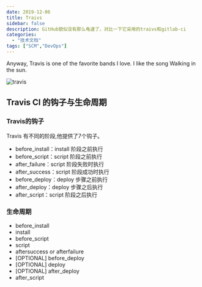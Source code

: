 ```yaml
---
date: 2019-12-06
title: Traivs
sidebar: false
description: GitHub貌似没有那么龟速了，对比一下它采用的traivs和gitlab-ci
categories:
  - "技术文档"
tags: ["SCM","DevOps"]
---
```


Anyway, Travis is one of the favorite bands I love. I like the song Walking in the sun.

![travis](/img/travis-0016.jpg)

## Travis CI 的钩子与生命周期

### Travis的钩子

Travis 有不同的阶段,他提供了7个钩子。

- before_install：install 阶段之前执行
- before_script：script 阶段之前执行
- after_failure：script 阶段失败时执行
- after_success：script 阶段成功时执行
- before_deploy：deploy 步骤之前执行
- after_deploy：deploy 步骤之后执行
- after_script：script 阶段之后执行

### 生命周期

- before_install
- install
- before_script
- script
- aftersuccess or afterfailure
- [OPTIONAL] before_deploy
- [OPTIONAL] deploy
- [OPTIONAL] after_deploy
- after_script
